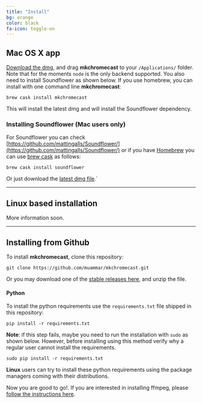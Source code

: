 ```yaml
---
title: "Install"
bg: orange
color: black
fa-icon: toggle-on
---
```


## Mac OS X app

[Download the dmg](#download), and drag **mkchromecast** to your
`/Applications/` folder.  Note that for the moments `node` is the only backend
supported. You also need to install Soundflower as shown below. If you use
homebrew, you can install with one command line **mkchromecast**:

```
brew cask install mkchromecast
```

This will install the latest dmg and will install the Soundflower dependency.

### Installing Soundflower (Mac users only)

For Soundflower you can check
[https://github.com/mattingalls/Soundflower/](https://github.com/mattingalls/Soundflower/)
or if you have [Homebrew](http://brew.sh/) you can use [brew
cask](https://caskroom.github.io/) as follows:

```
brew cask install soundflower
```

Or just download the [latest dmg
file](https://github.com/mattingalls/Soundflower/releases).`

-------------------------

## Linux based installation

More information soon.

-------------------------

## Installing from Github

To install **mkchromecast**, clone this repository:

```
git clone https://github.com/muammar/mkchromecast.git
```

Or you may download one of the [stable releases
here](https://github.com/muammar/mkchromecast/releases), and unzip the file.

#### Python

To install the python requirements use the `requirements.txt` file shipped in
this repository:

```
pip install -r requirements.txt
```

**Note**: if this step fails, maybe you need to run the installation with
`sudo` as shown below. However, before installing using this method verify why
a regular user cannot install the requirements.

```
sudo pip install -r requirements.txt
```

**Linux** users can try to install these python requirements using the package
managers coming with their distributions.

Now you are good to go!. If you are interested in installing ffmpeg, please
[follow the instructions here](https://github.com/muammar/mkchromecast/#ffmpeg).

